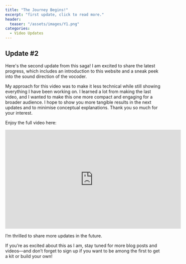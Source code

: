 ```yaml
---
title: "The Journey Begins!"
excerpt: "first update, click to read more."
header:
  teaser: "/assets/images/Y1.png"
categories:
  - Video Updates
---
```

## Update #2

Here's the second update from this saga!
I am excited to share the latest progress, which includes an introduction to this website and a sneak peek into the sound direction of the vocoder.

My approach for this video was to make it less technical while still showing everything I have been working on.
I learned a lot from making the last video, and I wanted to make this one more compact and engaging for a broader audience.
I hope to show you more tangible results in the next updates and to minimise conceptual explanations.
Thank you so much for your interest.

Enjoy the full video here:
<iframe width="560" height="315" src="https://www.youtube.com/embed/82eTc0aQf4k?si=a0kDexLXI6yOIF6h" title="YouTube video player" frameborder="0" allow="accelerometer; autoplay; clipboard-write; encrypted-media; gyroscope; picture-in-picture; web-share" referrerpolicy="strict-origin-when-cross-origin" allowfullscreen></iframe>

I’m thrilled to share more updates in the future. 

If you’re as excited about this as I am, stay tuned for more blog posts and videos—and don’t forget to sign up if you want to be among the first to get a kit or build your own! 

<!--## Newsletter

{% include newsletter.html %}-->
